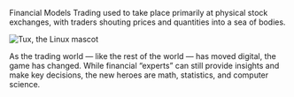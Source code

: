 Financial Models
Trading used to take place primarily at physical stock exchanges, with traders shouting prices and quantities into a sea of bodies.


![Tux, the Linux mascot](https://ds055uzetaobb.cloudfront.net/uploads/NkpoB370CH-sao_paulo_stock_exchange.jpg?width=800
)



As the trading world — like the rest of the world — has moved digital, the game has changed. While financial “experts” can still provide insights and make key decisions, the new heroes are math, statistics, and computer science.
